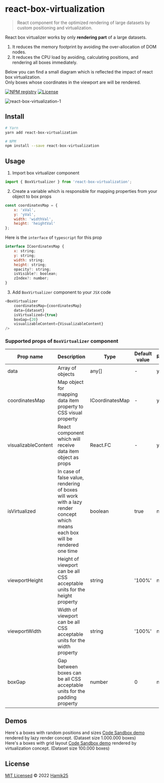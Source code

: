 # react-box-virtualization

> React component for the optimized rendering of large datasets by custom positioning and
> virtualization.

React box virtualizer works by only **rendering part** of a large datasets.

1. It reduces the memory footprint by avoiding the over-allocation of DOM nodes.
2. It reduces the CPU load by avoiding, calculating positions, and rendering all boxes immediately.

Below you can find a small diagram which is reflected the impact of react box virtualization. <br/>
Only boxes whose coordinates in the viewport are will be rendered.

[![NPM registry](https://img.shields.io/npm/v/react-box-virtualization?style=for-the-badge&color=red)](https://www.npmjs.com/package/react-box-virtualization)
[![License](https://img.shields.io/badge/license-mit-green.svg?style=for-the-badge)](https://github.com/Hamik25/react-box-virtualization/blob/update-readme/LICENSE)

![react-box-virtualization-1](https://user-images.githubusercontent.com/8737693/162615668-6aff5646-1022-4e5d-85f1-a155cbd53f6d.png)

## Install

```bash
# Yarn
yarn add react-box-virtualization

# NPM
npm install --save react-box-virtualization
```

## Usage

1. Import box virtualizer component

```js
import { BoxVirtualizer } from 'react-box-virtualization';
```

2. Create a variable which is responsible for mapping properties from your object to box props

```js
const coordinatesMap = {
    x: 'xVal',
    y: 'yVal',
    width: 'widthVal',
    height: 'heightVal'
};
```

Here is the `interface` of `typescript` for this prop

```js
interface ICoordinatesMap {
    x: string;
    y: string;
    width: string;
    height: string;
    opacity?: string;
    isVisible?: boolean;
    zIndex?: number;
}
```

3. Add `BoxVirtualizer` component to your `JSX` code

```js
<BoxVirtualizer
    coordinatesMap={coordinatesMap}
    data={dataset}
    isVirtualized={true}
    boxGap={20}
    visualizableContent={VisualizableContent}
/>
```

### Supported props of `BoxVirtualizer` component

| Prop name           | Description                                                                                                                    | Type            | Default value | Required |
| ------------------- | ------------------------------------------------------------------------------------------------------------------------------ | --------------- | ------------- | -------- |
| data                | Array of objects                                                                                                               | any[]           | -             | yes      |
| coordinatesMap      | Map object for mapping data item property to CSS visual property                                                               | ICoordinatesMap | -             | yes      |
| visualizableContent | React component which will receive data item object as props                                                                   | React.FC        | -             | yes      |
| isVirtualized       | In case of false value, rendering of boxes will work with a lazy render concept which means each box will be rendered one time | boolean         | true          | no       |
| viewportHeight      | Height of viewport can be all CSS acceptable units for the height property                                                     | string          | '100%'        | no       |
| viewportWidth       | Width of viewport can be all CSS acceptable units for the width property                                                       | string          | '100%'        | no       |
| boxGap              | Gap between boxes can be all CSS acceptable units for the padding property                                                     | number          | 0             | no       |

## Demos

Here's a boxes with random positions and sizes
[Code Sandbox demo](https://codesandbox.io/s/elegant-snowflake-ddtk4z?file=/src/components/VisualizableContent.js)
rendered by lazy render concept. (Dataset size 1.000.000 boxes)<br/> Here's a boxes with grid layout
[Code Sandbox demo](https://codesandbox.io/s/wizardly-germain-5depzp?file=/src/components/VisualizableContent.tsx)
rendered by virtualization concept. (Dataset size 100.000 boxes)

## License

[MIT Licensed](https://github.com/Hamik25/react-box-virtualization/blob/main/LICENSE) © 2022
[Hamik25](https://github.com/Hamik25)
